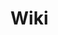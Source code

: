 # Wiki
<!-- Derek Ditch <derek@rocknsm.io>; Jeff Geiger <jeff@rocknsm.io>
:icons: font
:experimental: -->
